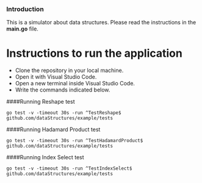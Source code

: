### Introduction

This is a simulator about data structures. Please read the instructions in the **main.go** file.

# Instructions to run the application
- Clone the repository in your local machine.
- Open it with Visual Studio Code.
- Open a new terminal inside Visual Studio Code.
- Write the commands indicated below.

####Running Reshape test

`go test -v -timeout 30s -run ^TestReshape$ github.com/dataStructures/example/tests`

####Running Hadamard Product test

`go test -v -timeout 30s -run ^TestHadamardProduct$ github.com/dataStructures/example/tests`


####Running Index Select test

`go test -v -timeout 30s -run ^TestIndexSelect$ github.com/dataStructures/example/tests`
